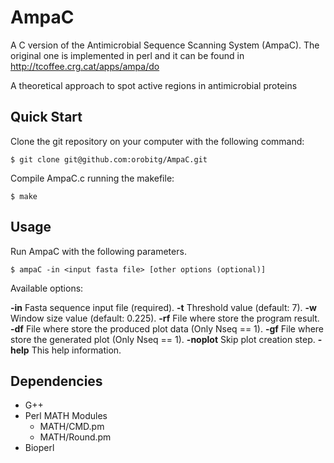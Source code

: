 AmpaC
=====

A C version of the Antimicrobial Sequence Scanning System (AmpaC). The original one is implemented in perl and it can be found in http://tcoffee.crg.cat/apps/ampa/do

A theoretical approach to spot active regions in antimicrobial proteins

Quick Start
-----------

Clone the git repository on your computer with the following command:

	$ git clone git@github.com:orobitg/AmpaC.git

Compile AmpaC.c running the makefile:

	$ make

Usage
-----

Run AmpaC with the following parameters.

 	$ ampaC -in <input fasta file> [other options (optional)]

Available options:

**-in**      Fasta sequence input file (required).
**-t**       Threshold value (default: 7).
**-w**      Window size value (default: 0.225).
**-rf**      File where store the program result.
**-df**      File where store the produced plot data (Only Nseq == 1).
**-gf**      File where store the generated plot (Only Nseq == 1).
**-noplot**  Skip plot creation step.
**-help**    This help information.

Dependencies 
------------

 * G++
 * Perl MATH Modules
    * MATH/CMD.pm
    * MATH/Round.pm
 * Bioperl



